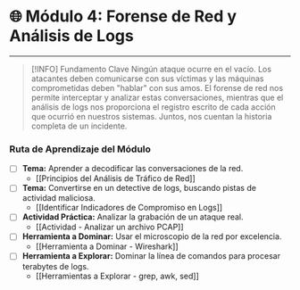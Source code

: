 # 🌐 Módulo 4: Forense de Red y Análisis de Logs

---

> [!INFO] Fundamento Clave
> Ningún ataque ocurre en el vacío. Los atacantes deben comunicarse con sus víctimas y las máquinas comprometidas deben "hablar" con sus amos. El forense de red nos permite interceptar y analizar estas conversaciones, mientras que el análisis de logs nos proporciona el registro escrito de cada acción que ocurrió en nuestros sistemas. Juntos, nos cuentan la historia completa de un incidente.

### Ruta de Aprendizaje del Módulo

- [ ] **Tema:** Aprender a decodificar las conversaciones de la red.
    - [[Principios del Análisis de Tráfico de Red]]
- [ ] **Tema:** Convertirse en un detective de logs, buscando pistas de actividad maliciosa.
    - [[Identificar Indicadores de Compromiso en Logs]]
- [ ] **Actividad Práctica:** Analizar la grabación de un ataque real.
    - [[Actividad - Analizar un archivo PCAP]]
- [ ] **Herramienta a Dominar:** Usar el microscopio de la red por excelencia.
    - [[Herramienta a Dominar - Wireshark]]
- [ ] **Herramienta a Explorar:** Dominar la línea de comandos para procesar terabytes de logs.
    - [[Herramientas a Explorar - grep, awk, sed]]
